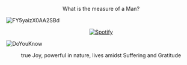 <p align="center">What is the measure of a Man?</p>

![FY5yaizX0AA2SBd](https://github.com/pdavenport/pdavenport/assets/52129935/739bca0f-6a03-4b85-8150-21c045e9f907)


<p align="center">
  <a href="https://open.spotify.com/user/vcirnqg95vxscbiwrzw6bfd05">
    <img src="https://readme-spotify-seven.vercel.app/api/spotify.py" alt="Spotify">
  </a>
</p>

![DoYouKnow](https://github.com/pdavenport/pdavenport/assets/52129935/eb09ece0-a2c3-4e5d-8f99-713a68aa3d6e)

<p align="center">true Joy, powerful in nature, lives amidst Suffering and Gratitude</p>
